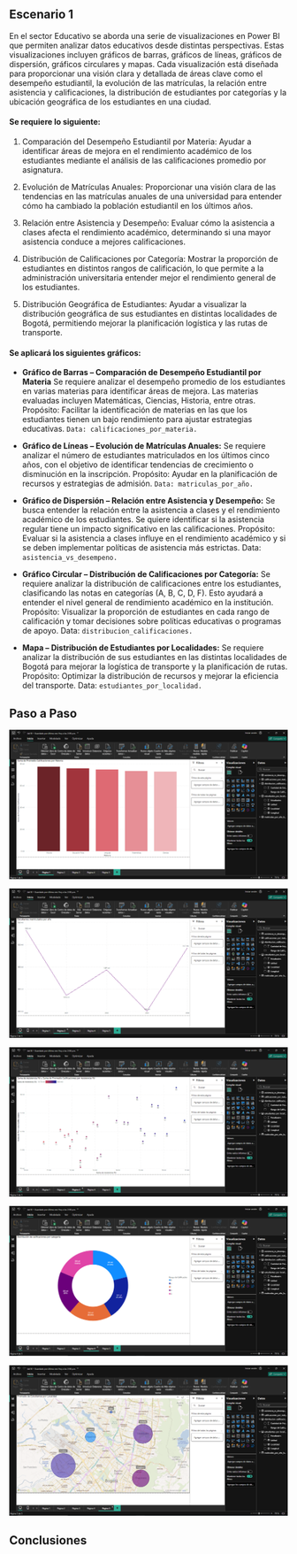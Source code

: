 ## Escenario 1

En el sector Educativo se aborda una serie de visualizaciones en Power BI
que permiten analizar datos educativos desde distintas perspectivas.
Estas visualizaciones incluyen gráficos de barras, gráficos de líneas, gráficos de
dispersión, gráficos circulares y mapas. Cada visualización está diseñada para
proporcionar una visión clara y detallada de áreas clave como el desempeño estudiantil,
la evolución de las matrículas, la relación entre asistencia y calificaciones, la distribución
de estudiantes por categorías y la ubicación geográfica de los estudiantes en una ciudad.

#### Se requiere lo siguiente:

1. Comparación del Desempeño Estudiantil por Materia: Ayudar a identificar áreas
de mejora en el rendimiento académico de los estudiantes mediante el análisis de
las calificaciones promedio por asignatura.

2. Evolución de Matrículas Anuales: Proporcionar una visión clara de las tendencias
en las matrículas anuales de una universidad para entender cómo ha cambiado la
población estudiantil en los últimos años.

3. Relación entre Asistencia y Desempeño: Evaluar cómo la asistencia a clases afecta
el rendimiento académico, determinando si una mayor asistencia conduce a
mejores calificaciones.

4. Distribución de Calificaciones por Categoría: Mostrar la proporción de estudiantes
en distintos rangos de calificación, lo que permite a la administración universitaria
entender mejor el rendimiento general de los estudiantes.

5. Distribución Geográfica de Estudiantes: Ayudar a visualizar la distribución
geográfica de sus estudiantes en distintas localidades de Bogotá, permitiendo
mejorar la planificación logística y las rutas de transporte.

#### Se aplicará los siguientes gráficos:

- **Gráfico de Barras – Comparación de Desempeño Estudiantil por Materia**
Se requiere analizar el desempeño promedio de los estudiantes en varias materias
para identificar áreas de mejora. Las materias evaluadas incluyen Matemáticas,
Ciencias, Historia, entre otras.
Propósito: Facilitar la identificación de materias en las que los estudiantes tienen
un bajo rendimiento para ajustar estrategias educativas.
`Data: calificaciones_por_materia.`

- **Gráfico de Líneas – Evolución de Matrículas Anuales:**
Se requiere analizar el número de estudiantes matriculados en los últimos cinco
años, con el objetivo de identificar tendencias de crecimiento o disminución en la
inscripción.
Propósito: Ayudar en la planificación de recursos y estrategias de admisión.
`Data: matriculas_por_año.`

- **Gráfico de Dispersión – Relación entre Asistencia y Desempeño:**
Se busca entender la relación entre la asistencia a clases y el rendimiento
académico de los estudiantes. Se quiere identificar si la asistencia regular tiene un
impacto significativo en las calificaciones.
Propósito: Evaluar si la asistencia a clases influye en el rendimiento académico y si
se deben implementar políticas de asistencia más estrictas.
Data: `asistencia_vs_desempeno.`

- **Gráfico Circular – Distribución de Calificaciones por Categoría:**
Se requiere analizar la distribución de calificaciones entre los estudiantes,
clasificando las notas en categorías (A, B, C, D, F). Esto ayudará a entender el nivel
general de rendimiento académico en la institución.
Propósito: Visualizar la proporción de estudiantes en cada rango de calificación y
tomar decisiones sobre políticas educativas o programas de apoyo.
Data: `distribucion_calificaciones.`

- **Mapa – Distribución de Estudiantes por Localidades:**
Se requiere analizar la distribución de sus estudiantes en las distintas localidades
de Bogotá para mejorar la logística de transporte y la planificación de rutas.
Propósito: Optimizar la distribución de recursos y mejorar la eficiencia del
transporte. Data: `estudiantes_por_localidad.`

## Paso a Paso

![Captura de pantalla del escenario 1 en Power BI](lab18_1-1.png)

![Captura de pantalla del escenario 1 en Power BI](lab18_1-2.png)

![Captura de pantalla del escenario 1 en Power BI](lab18_1-3.png)

![Captura de pantalla del escenario 1 en Power BI](lab18_1-4.png)

![Captura de pantalla del escenario 1 en Power BI](lab18_1-5.png)

## Conclusiones

<!-- El análisis de ventas muestra que ciertos productos y ubicaciones generan mayores ingresos, permitiendo identificar productos exitosos y áreas de oportunidad. El promedio de ventas ayuda a entender el comportamiento de compra, y el análisis por tienda permite ajustar estrategias para mejorar el rendimiento en ubicaciones de menor desempeño. Los filtros interactivos facilitan la exploración de tendencias y permiten tomar decisiones informadas para maximizar las ventas. -->

